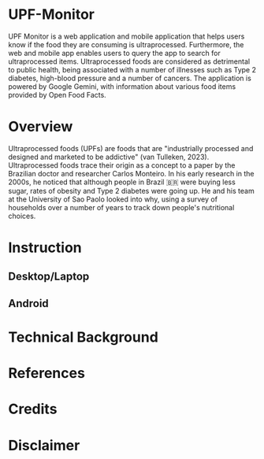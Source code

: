 # UPF-Monitor
UPF Monitor is a web application and mobile application that helps users know if the food they are consuming is ultraprocessed. Furthermore, the web and mobile app enables users to query the app to search for ultraprocessed items. Ultraprocessed foods are considered as detrimental to public health, being associated with a number of illnesses such as Type 2 diabetes, high-blood pressure and a number of cancers. The application is powered by Google Gemini, with information about various food items provided by Open Food Facts.

# Overview
Ultraprocessed foods (UPFs) are foods that are "industrially processed and designed and marketed to be addictive" (van Tulleken, 2023). Ultraprocessed foods trace their origin as a concept to a paper by the Brazilian doctor and researcher Carlos Monteiro. In his early research in the 2000s, he noticed that although people in Brazil 🇧🇷  were buying less sugar, rates of obesity and Type 2 diabetes were going up. He and his team at the University of Sao Paolo looked into why, using a survey of households over a number of years to track down people's nutritional choices. 

# Instruction

## Desktop/Laptop

## Android

# Technical Background

# References


# Credits

# Disclaimer
